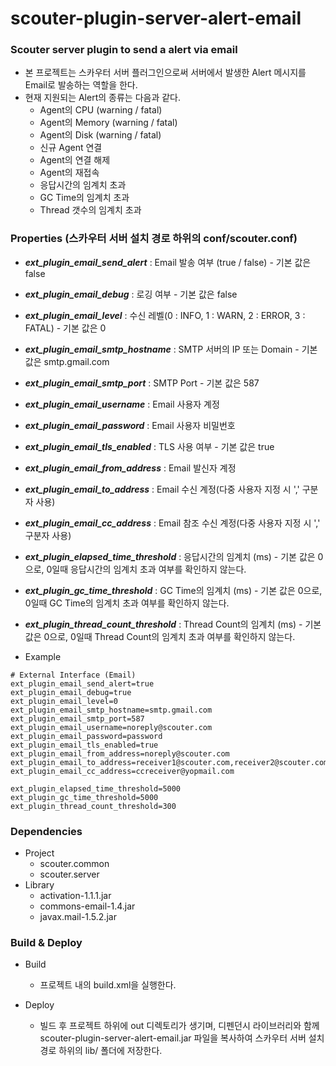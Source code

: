# scouter-plugin-server-alert-email
### Scouter server plugin to send a alert via email

- 본 프로젝트는 스카우터 서버 플러그인으로써 서버에서 발생한 Alert 메시지를 Email로 발송하는 역할을 한다.
- 현재 지원되는 Alert의 종류는 다음과 같다.
	- Agent의 CPU (warning / fatal)
	- Agent의 Memory (warning / fatal)
	- Agent의 Disk (warning / fatal)
	- 신규 Agent 연결
	- Agent의 연결 해제
	- Agent의 재접속
	- 응답시간의 임계치 초과
	- GC Time의 임계치 초과
	- Thread 갯수의 임계치 초과

### Properties (스카우터 서버 설치 경로 하위의 conf/scouter.conf)
* **_ext\_plugin\_email\_send_alert_** : Email 발송 여부 (true / false) - 기본 값은 false
* **_ext\_plugin\_email\_debug_** : 로깅 여부 - 기본 값은 false
* **_ext\_plugin\_email\_level_** : 수신 레벨(0 : INFO, 1 : WARN, 2 : ERROR, 3 : FATAL) - 기본 값은 0
* **_ext\_plugin\_email\_smtp_hostname_** : SMTP 서버의 IP 또는 Domain - 기본 값은 smtp.gmail.com
* **_ext\_plugin\_email\_smtp_port_** : SMTP Port - 기본 값은 587
* **_ext\_plugin\_email\_username_** : Email 사용자 계정
* **_ext\_plugin\_email\_password_** : Email 사용자 비밀번호
* **_ext\_plugin\_email\_tls_enabled_** : TLS 사용 여부 - 기본 값은 true
* **_ext\_plugin\_email\_from_address_** : Email 발신자 계정
* **_ext\_plugin\_email\_to_address_** : Email 수신 계정(다중 사용자 지정 시 ',' 구분자 사용)
* **_ext\_plugin\_email\_cc_address_** : Email 참조 수신 계정(다중 사용자 지정 시 ',' 구분자 사용)
* **_ext\_plugin\_elapsed\_time_threshold_** : 응답시간의 임계치 (ms) - 기본 값은 0으로, 0일때 응답시간의 임계치 초과 여부를 확인하지 않는다.
* **_ext\_plugin\_gc\_time_threshold_** : GC Time의 임계치 (ms) - 기본 값은 0으로, 0일때 GC Time의 임계치 초과 여부를 확인하지 않는다.
* **_ext\_plugin\_thread\_count_threshold_** : Thread Count의 임계치 (ms) - 기본 값은 0으로, 0일때 Thread Count의 임계치 초과 여부를 확인하지 않는다.



* Example
```
# External Interface (Email)
ext_plugin_email_send_alert=true
ext_plugin_email_debug=true
ext_plugin_email_level=0
ext_plugin_email_smtp_hostname=smtp.gmail.com
ext_plugin_email_smtp_port=587
ext_plugin_email_username=noreply@scouter.com
ext_plugin_email_password=password
ext_plugin_email_tls_enabled=true
ext_plugin_email_from_address=noreply@scouter.com
ext_plugin_email_to_address=receiver1@scouter.com,receiver2@scouter.com
ext_plugin_email_cc_address=ccreceiver@yopmail.com

ext_plugin_elapsed_time_threshold=5000
ext_plugin_gc_time_threshold=5000
ext_plugin_thread_count_threshold=300
```

### Dependencies
* Project
    - scouter.common
    - scouter.server
* Library
    - activation-1.1.1.jar
    - commons-email-1.4.jar
    - javax.mail-1.5.2.jar
    
### Build & Deploy
* Build
    - 프로젝트 내의 build.xml을 실행한다.
    
* Deploy
    - 빌드 후 프로젝트 하위에 out 디렉토리가 생기며, 디펜던시 라이브러리와 함께 scouter-plugin-server-alert-email.jar 파일을 복사하여 스카우터 서버 설치 경로 하위의 lib/ 폴더에 저장한다.